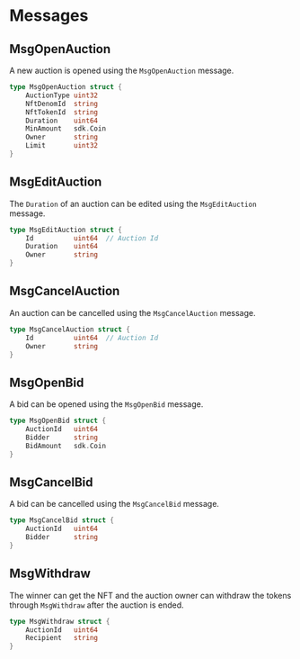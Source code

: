 # Messages

## MsgOpenAuction
A new auction is opened using the `MsgOpenAuction` message.

```go
type MsgOpenAuction struct {
	AuctionType	uint32
	NftDenomId	string
	NftTokenId	string
	Duration	uint64
	MinAmount	sdk.Coin
	Owner 		string
	Limit		uint32
}
```

## MsgEditAuction
The `Duration` of an auction can be edited using the `MsgEditAuction` message.

```go
type MsgEditAuction struct {
	Id			uint64	// Auction Id
	Duration	uint64
	Owner		string
}
```

## MsgCancelAuction
An auction can be cancelled using the `MsgCancelAuction` message.

```go
type MsgCancelAuction struct {
	Id			uint64	// Auction Id
	Owner		string
}
```

## MsgOpenBid
A bid can be opened using the `MsgOpenBid` message.

```go
type MsgOpenBid struct {
	AuctionId	uint64
	Bidder		string
	BidAmount	sdk.Coin
}
```

## MsgCancelBid
A bid can be cancelled using the `MsgCancelBid` message.

```go
type MsgCancelBid struct {
	AuctionId	uint64
	Bidder		string
}
```

## MsgWithdraw
The winner can get the NFT and the auction owner can withdraw the tokens through `MsgWithdraw` after the auction is ended.

```go
type MsgWithdraw struct {
	AuctionId	uint64
	Recipient	string
}
```
